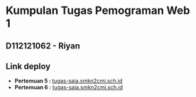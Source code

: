 # Kumpulan Tugas Pemograman Web 1

## D112121062 -  Riyan

## Link deploy

-  <b>Pertemuan 5 : </b><a href="https://tugas-saia.smkn2cmi.sch.id/pertemuan-5/" target="_blank">tugas-saia.smkn2cmi.sch.id</a> <br>
-  <b>Pertemuan 6 :</b> <a href="https://tugas-saia.smkn2cmi.sch.id/pertemuan-6/" target="_blank">tugas-saia.smkn2cmi.sch.id</a>
